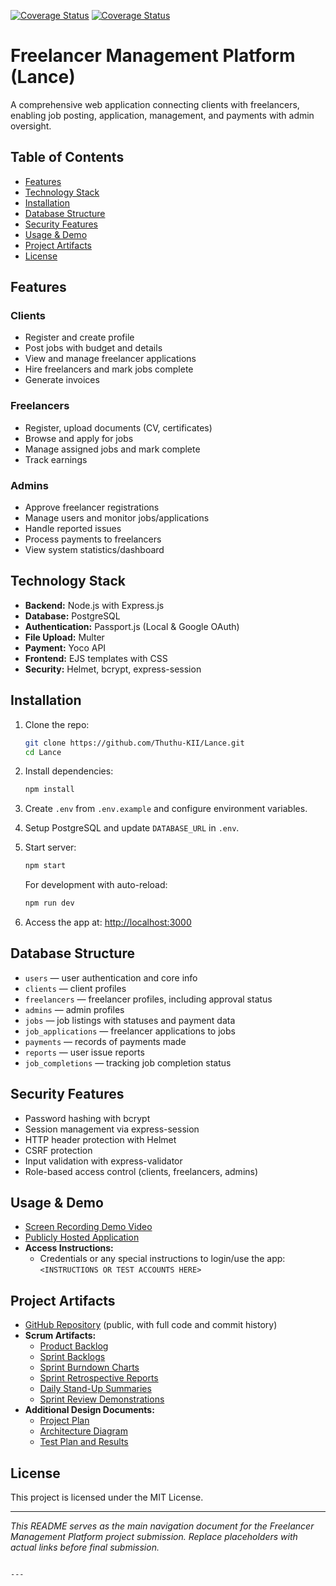 [![Coverage Status](https://coveralls.io/repos/github/Thuthu-KII/Lance/badge.svg?branch=backend-api)](https://coveralls.io/github/Thuthu-KII/Lance?branch=backend-api)
[![Coverage Status](https://coveralls.io/repos/github/Thuthu-KII/Lance/badge.svg?branch=lance)](https://coveralls.io/github/Thuthu-KII/Lance?branch=lance)
# Freelancer Management Platform (Lance)

A comprehensive web application connecting clients with freelancers, enabling job posting, application, management, and payments with admin oversight.

## Table of Contents
- [Features](#features)
- [Technology Stack](#technology-stack)
- [Installation](#installation)
- [Database Structure](#database-structure)
- [Security Features](#security-features)
- [Usage & Demo](#usage--demo)
- [Project Artifacts](#project-artifacts)
- [License](#license)

## Features

### Clients
- Register and create profile
- Post jobs with budget and details
- View and manage freelancer applications
- Hire freelancers and mark jobs complete
- Generate invoices

### Freelancers
- Register, upload documents (CV, certificates)
- Browse and apply for jobs
- Manage assigned jobs and mark complete
- Track earnings

### Admins
- Approve freelancer registrations
- Manage users and monitor jobs/applications
- Handle reported issues
- Process payments to freelancers
- View system statistics/dashboard

## Technology Stack
- **Backend:** Node.js with Express.js
- **Database:** PostgreSQL
- **Authentication:** Passport.js (Local & Google OAuth)
- **File Upload:** Multer
- **Payment:** Yoco API
- **Frontend:** EJS templates with CSS
- **Security:** Helmet, bcrypt, express-session

## Installation

1. Clone the repo:
   ```bash
   git clone https://github.com/Thuthu-KII/Lance.git
   cd Lance


2. Install dependencies:
   ```bash
   npm install
   ```

3. Create `.env` from `.env.example` and configure environment variables.

4. Setup PostgreSQL and update `DATABASE_URL` in `.env`.

5. Start server:
   ```bash
   npm start
   ```

   For development with auto-reload:
   ```bash
   npm run dev
   ```

6. Access the app at: [http://localhost:3000](http://localhost:3000)

## Database Structure

- `users` — user authentication and core info
- `clients` — client profiles
- `freelancers` — freelancer profiles, including approval status
- `admins` — admin profiles
- `jobs` — job listings with statuses and payment data
- `job_applications` — freelancer applications to jobs
- `payments` — records of payments made
- `reports` — user issue reports
- `job_completions` — tracking job completion status

## Security Features

- Password hashing with bcrypt
- Session management via express-session
- HTTP header protection with Helmet
- CSRF protection
- Input validation with express-validator
- Role-based access control (clients, freelancers, admins)

## Usage & Demo

- [Screen Recording Demo Video](SCREEN_RECORDING_VIDEO_LINK)
- [Publicly Hosted Application](DEPLOYED_APP_LINK)
- **Access Instructions:**
  - Credentials or any special instructions to login/use the app: `<INSTRUCTIONS OR TEST ACCOUNTS HERE>`

## Project Artifacts

- [GitHub Repository](https://github.com/Thuthu-KII/Lance) (public, with full code and commit history)
- **Scrum Artifacts:**
  - [Product Backlog](/Docs/scrum/product_backlog.md)
  - [Sprint Backlogs](/Docs/scrum/product_backlog.md)
  - [Sprint Burndown Charts](/Docs/scrum/burndown_charts.md)
  - [Sprint Retrospective Reports](/Docs/scrum/sprint_retros.md)
  - [Daily Stand-Up Summaries](/Docs/scrum/sprint_retros.md)
  - [Sprint Review Demonstrations](/Docs/scrum/sprint_reviews.md)
- **Additional Design Documents:**
  - [Project Plan](/Docs/Planning%and%Design/framework.md)
  - [Architecture Diagram](/Docs/Planning%and%Design/architecthure.md)
  - [Test Plan and Results](/Docs/testing)
## License

This project is licensed under the MIT License.

---

*This README serves as the main navigation document for the Freelancer Management Platform project submission. Replace placeholders with actual links before final submission.*
```

---
